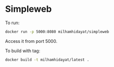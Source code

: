 # Simpleweb

To run:

```sh
docker run -p 5000:8080 milhamhidayat/simpleweb
```

Access it from port 5000.

To build with tag:

```sh
docker build -t milhamhidayat/latest .
```